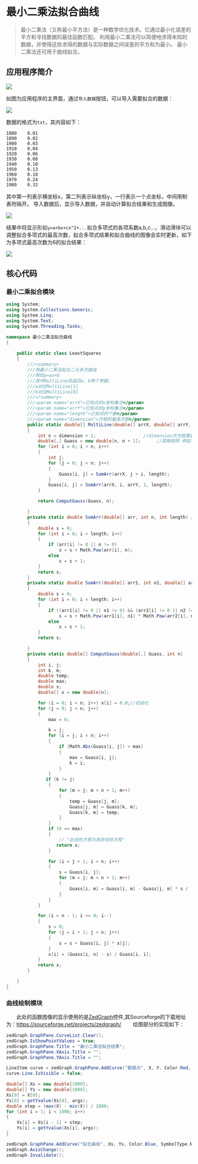 # 最小二乘法拟合曲线

> 最小二乘法（又称最小平方法）是一种数学优化技术。它通过最小化误差的平方和寻找数据的最佳函数匹配。
利用最小二乘法可以简便地求得未知的数据，并使得这些求得的数据与实际数据之间误差的平方和为最小。
最小二乘法还可用于曲线拟合。  


## 应用程序简介  

<img src="https://source.jiangyayu.cn/Least-squares/1.png" />

如图为应用程序的主界面，通过`导入数据`按钮，可以导入需要拟合的数据：  

<img src="https://source.jiangyayu.cn/Least-squares/2.png" />  

数据的格式为`txt`，其内容如下：  

```
1880	0.01
1890	0.02
1900	0.03
1910	0.04
1920	0.06
1930	0.08
1940	0.10
1950	0.13
1960	0.18
1970	0.24
1980	0.32
```  

其中第一列表示横坐标x，第二列表示纵坐标y，一行表示一个点坐标，中间用制表符隔开。
导入数据后，显示导入数据，并自动计算拟合结果和生成图像。  

<img src="https://source.jiangyayu.cn/Least-squares/3.png" />  

结果中将显示形如`y=a+bx+cx^2+...`拟合多项式的各项系数a,b,c...，滑动滑块可以调整拟合多项式的最高次数，拟合多项式结果和拟合曲线的图像会实时更新，如下为多项式最高次数为6的拟合结果：  

<img src="https://source.jiangyayu.cn/Least-squares/4.png" />  

## 核心代码
### 最小二乘拟合模块

```csharp
using System;
using System.Collections.Generic;
using System.Linq;
using System.Text;
using System.Threading.Tasks;

namespace 最小二乘法拟合曲线
{
    
    public static class LeastSquares
    {
        ///<summary>
        ///用最小二乘法拟合二元多次曲线
        ///例如y=ax+b
        ///其中MultiLine将返回a，b两个参数。
        ///a对应MultiLine[1]
        ///b对应MultiLine[0]
        ///</summary>
        ///<param name="arrX">已知点的x坐标集合</param>
        ///<param name="arrY">已知点的y坐标集合</param>
        ///<param name="length">已知点的个数</param>
        ///<param name="dimension">方程的最高次数</param>
        public static double[] MultiLine(double[] arrX, double[] arrY, int length, int dimension)//二元多次线性方程拟合曲线
        {
            int n = dimension + 1;                  //dimension次方程需要求 dimension+1个 系数
            double[,] Guass = new double[n, n + 1];      //高斯矩阵 例如：y=a0+a1*x+a2*x*x
            for (int i = 0; i < n; i++)
            {
                int j;
                for (j = 0; j < n; j++)
                {
                    Guass[i, j] = SumArr(arrX, j + i, length);
                }
                Guass[i, j] = SumArr(arrX, i, arrY, 1, length);
            }

            return ComputGauss(Guass, n);

        }
        private static double SumArr(double[] arr, int n, int length) //求数组的元素的n次方的和
        {
            double s = 0;
            for (int i = 0; i < length; i++)
            {
                if (arr[i] != 0 || n != 0)
                    s = s + Math.Pow(arr[i], n);
                else
                    s = s + 1;
            }
            return s;
        }
        private static double SumArr(double[] arr1, int n1, double[] arr2, int n2, int length)
        {
            double s = 0;
            for (int i = 0; i < length; i++)
            {
                if ((arr1[i] != 0 || n1 != 0) && (arr2[i] != 0 || n2 != 0))
                    s = s + Math.Pow(arr1[i], n1) * Math.Pow(arr2[i], n2);
                else
                    s = s + 1;
            }
            return s;

        }
        private static double[] ComputGauss(double[,] Guass, int n)
        {
            int i, j;
            int k, m;
            double temp;
            double max;
            double s;
            double[] x = new double[n];

            for (i = 0; i < n; i++) x[i] = 0.0;//初始化
            for (j = 0; j < n; j++)
            {
                max = 0;

                k = j;
                for (i = j; i < n; i++)
                {
                    if (Math.Abs(Guass[i, j]) > max)
                    {
                        max = Guass[i, j];
                        k = i;
                    }
                }
               if (k != j)
                {
                    for (m = j; m < n + 1; m++)
                    {
                        temp = Guass[j, m];
                        Guass[j, m] = Guass[k, m];
                        Guass[k, m] = temp;
                    }
                }
                if (0 == max)
                {
                    // "此线性方程为奇异线性方程" 
                   return x;
                }

                for (i = j + 1; i < n; i++)
                {
                    s = Guass[i, j];
                    for (m = j; m < n + 1; m++)
                    {
                        Guass[i, m] = Guass[i, m] - Guass[j, m] * s / (Guass[j, j]);
                    }
                }
            }

            for (i = n - 1; i >= 0; i--)
            {
                s = 0;
                for (j = i + 1; j < n; j++)
                {
                    s = s + Guass[i, j] * x[j];
                }
                x[i] = (Guass[i, n] - s) / Guass[i, i];
            }
            return x;
        }

    }
}
```

### 曲线绘制模块
&emsp;&emsp;此处的函数图像的显示使用的是<a href="https://source.jiangyayu.cn/integrals/ZedGraph.dll">ZedGraph</a>控件,其Sourceforge的下载地址为：https://sourceforge.net/projects/zedgraph/
&emsp;&emsp;绘图部分的实现如下：
```csharp
zedGraph.GraphPane.CurveList.Clear();
zedGraph.IsShowPointValues = true;
zedGraph.GraphPane.Title = "最小二乘法拟合结果";
zedGraph.GraphPane.XAxis.Title = "";
zedGraph.GraphPane.YAxis.Title = "";

LineItem curve = zedGraph.GraphPane.AddCurve("数据点", X, Y, Color.Red, SymbolType.Circle);
curve.Line.IsVisible = false;

double[] Xs = new double[1000];
double[] Ys = new double[1000];
Xs[0] = X[0];
Ys[0] = getYvalue(Xs[0], args);
double step = (max(X) - min(X)) / 1000;
for (int i = 1; i < 1000; i++)
{
    Xs[i] = Xs[i - 1] + step;
    Ys[i] = getYvalue(Xs[i], args);
}

zedGraph.GraphPane.AddCurve("拟合曲线", Xs, Ys, Color.Blue, SymbolType.None);
zedGraph.AxisChange();
zedGraph.Invalidate();
```
